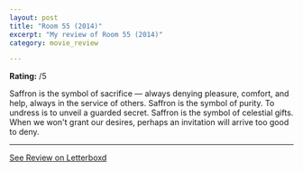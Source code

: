 ```yaml
---
layout: post
title: "Room 55 (2014)"
excerpt: "My review of Room 55 (2014)"
category: movie_review

---
```


**Rating:** /5

Saffron is the symbol of sacrifice — always denying pleasure, comfort, and help, always in the service of others. Saffron is the symbol of purity. To undress is to unveil a guarded secret. Saffron is the symbol of celestial gifts. When we won't grant our desires, perhaps an invitation will arrive too good to deny.

<hr>

[See Review on Letterboxd](https://boxd.it/70zmnd)
